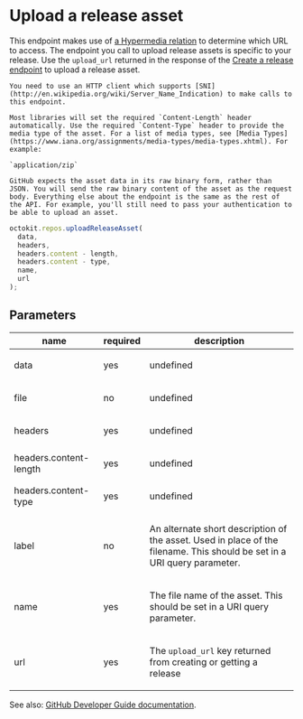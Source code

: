 # Upload a release asset

This endpoint makes use of [a Hypermedia relation](https://developer.github.com/v3/#hypermedia) to determine which URL to access. The endpoint you call to upload release assets is specific to your release. Use the `upload_url` returned in the response of the [Create a release endpoint](https://developer.github.com/v3/repos/releases/#create-a-release) to upload a release asset.

    You need to use an HTTP client which supports [SNI](http://en.wikipedia.org/wiki/Server_Name_Indication) to make calls to this endpoint.

    Most libraries will set the required `Content-Length` header automatically. Use the required `Content-Type` header to provide the media type of the asset. For a list of media types, see [Media Types](https://www.iana.org/assignments/media-types/media-types.xhtml). For example:

    `application/zip`

    GitHub expects the asset data in its raw binary form, rather than JSON. You will send the raw binary content of the asset as the request body. Everything else about the endpoint is the same as the rest of the API. For example, you'll still need to pass your authentication to be able to upload an asset.

```js
octokit.repos.uploadReleaseAsset(
  data,
  headers,
  headers.content - length,
  headers.content - type,
  name,
  url
);
```

## Parameters

<table>
  <thead>
    <tr>
      <th>name</th>
      <th>required</th>
      <th>description</th>
    </tr>
  </thead>
  <tbody>
    <tr><td>data</td><td>yes</td><td>

undefined

</td></tr>
<tr><td>file</td><td>no</td><td>

undefined

</td></tr>
<tr><td>headers</td><td>yes</td><td>

undefined

</td></tr>
<tr><td>headers.content-length</td><td>yes</td><td>

undefined

</td></tr>
<tr><td>headers.content-type</td><td>yes</td><td>

undefined

</td></tr>
<tr><td>label</td><td>no</td><td>

An alternate short description of the asset. Used in place of the filename. This should be set in a URI query parameter.

</td></tr>
<tr><td>name</td><td>yes</td><td>

The file name of the asset. This should be set in a URI query parameter.

</td></tr>
<tr><td>url</td><td>yes</td><td>

The `upload_url` key returned from creating or getting a release

</td></tr>
  </tbody>
</table>

See also: [GitHub Developer Guide documentation](endpoint.documentationUrl).
